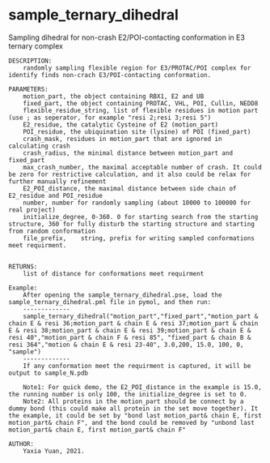 # sample_ternary_dihedral
Sampling dihedral for non-crash E2/POI-contacting conformation in E3 ternary complex

    DESCRIPTION:
        randomly sampling flexible region for E3/PROTAC/POI complex for identify finds non-crach E3/POI-contacting conformation.
    
    PARAMETERS:
        motion_part, the object containing RBX1, E2 and UB
        fixed_part, the object containing PROTAC, VHL, POI, Cullin, NEDD8
        flexible_residue_string, list of flexible residues in motion part (use ; as seperator, for example "resi 2;resi 3;resi 5")
        E2_residue, the catalytic Cysteine of E2 (motion_part)
        POI_residue, the ubiquination site (lysine) of POI (fixed_part)
        crash_mask, residues in motion_part that are ignored in calculating crash
        crash_radius, the minimal distance between motion_part and fixed_part
        max_crash_number, the maximal acceptable number of crash. It could be zero for restrictive calculation, and it also could be relax for further manually refinement
        E2_POI_distance, the maximal distance between side chain of E2_residue and POI_residue
        number, number for randomly sampling (about 10000 to 100000 for real project)
        initialize_degree, 0-360. 0 for starting search from the starting structure, 360 for fully disturb the starting structure and starting from random conformation
        file_prefix,    string, prefix for writing sampled conformations meet requirment.
        
   
    RETURNS:
        list of distance for conformations meet requirment
        
    Example:
        After opening the sample_ternary_dihedral.pse, load the sample_ternary_dihedral.pml file in pymol, and then run:
        -------------
        sample_ternary_dihedral("motion_part","fixed_part","motion_part & chain E & resi 36;motion_part & chain E & resi 37;motion_part & chain E & resi 38;motion_part & chain E & resi 39;motion_part & chain E & resi 40","motion_part & chain F & resi 85", "fixed_part & chain B & resi 364","motion & chain E & resi 23-40", 3.0,200, 15.0, 100, 0, "sample")   
        -------------
        If any conformation meet the requirment is captured, it will be output to sample_N.pdb
        
        Note1: For quick demo, the E2_POI_distance in the example is 15.0, the running number is only 100, the initialize_degree is set to 0. 
        Note2: All proteins in the motion_part should be connect by a dummy bond (this could make all protein in the set move together). It the example, it could be set by "bond last motion_part& chain E, first motion_part& chain F", and the bond could be removed by "unbond last motion_part& chain E, first motion_part& chain F"
          
    AUTHOR:
        Yaxia Yuan, 2021.  
